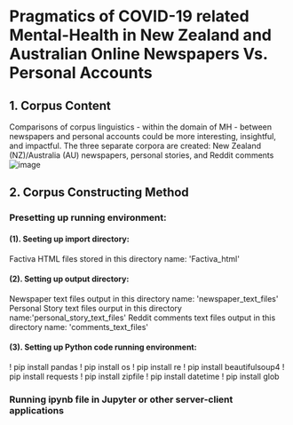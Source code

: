# Pragmatics of COVID-19 related Mental-Health in New Zealand and Australian Online Newspapers Vs. Personal Accounts
## 1. Corpus Content
Comparisons of corpus linguistics - within the domain of MH - between newspapers and personal accounts could be more interesting, insightful, and impactful. 
The three separate corpora are created: New Zealand (NZ)/Australia (AU) newspapers, personal stories, and Reddit comments
![image](https://user-images.githubusercontent.com/91108612/187027129-8f7ecba3-1f0b-41d6-b882-56498a16fe89.png)

## 2. Corpus Constructing Method
### Presetting up running environment:
#### (1). Seeting up import directory:
Factiva HTML files stored in this directory name: 'Factiva_html' 

#### (2). Setting up output directory: 
Newspaper text files output in this directory name:  'newspaper_text_files'
Personal Story text files ourput in this directory name:'personal_story_text_files'
Reddit comments text files output in this directory name: 'comments_text_files'

#### (3). Setting up Python code running environment:
! pip install pandas
! pip install os
! pip install re
! pip install beautifulsoup4
! pip install requests
! pip install zipfile
! pip install datetime
! pip install glob

### Running ipynb file in Jupyter or other server-client applications 
